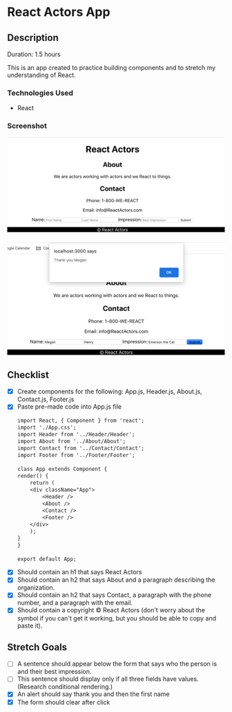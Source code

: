 # React Actors App
## Description
Duration: 1.5 hours

This is an app created to practice building components and to stretch my understanding of React.

### Technologies Used
- React

### Screenshot
![React Actors Page](https://github.com/meghen/react-actors/blob/master/Screen%20Shot%202020-02-18%20at%201.02.56%20PM.png?raw=true)

![React Actors Popup](https://github.com/meghen/react-actors/blob/master/Screen%20Shot%202020-02-18%20at%201.03.33%20PM.png?raw=true)

## Checklist
- [x] Create components for the following: App.js, Header.js, About.js, Contact.js, Footer.js 
- [x] Paste pre-made code into App.js file
    ```
    import React, { Component } from 'react';
    import './App.css';
    import Header from '../Header/Header';
    import About from '../About/About';
    import Contact from '../Contact/Contact';
    import Footer from '../Footer/Footer';

    class App extends Component {
    render() {
        return (
        <div className="App">
            <Header />
            <About />
            <Contact />
            <Footer />
        </div>
        );
    }
    }

    export default App;
    ```
- [x] Should contain an h1 that says React Actors
- [x] Should contain an h2 that says About and a paragraph describing the organization.
- [x] Should contain an h2 that says Contact, a paragraph with the phone number, and a paragraph with the email.
- [x] Should contain a copyright © React Actors (don't worry about the symbol if you can't get it working, but you should be able to copy and paste it).

## Stretch Goals
- [ ] A sentence should appear below the form that says who the person is and their best impression.
- [ ] This sentence should display only if all three fields have values. (Research conditional rendering.)
- [x] An alert should say thank you and then the first name
- [x] The form should clear after click
